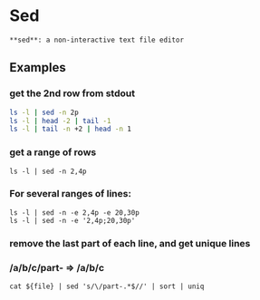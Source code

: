 # Sed
`**sed**: a non-interactive text file editor`

## Examples
### get the 2nd row from stdout
```bash
ls -l | sed -n 2p
ls -l | head -2 | tail -1
ls -l | tail -n +2 | head -n 1
```
### get a range of rows
```
ls -l | sed -n 2,4p
```

### For several ranges of lines:
```
ls -l | sed -n -e 2,4p -e 20,30p
ls -l | sed -n -e '2,4p;20,30p'
```
### remove the last part of each line, and get unique lines
### /a/b/c/part- => /a/b/c
```
cat ${file} | sed 's/\/part-.*$//' | sort | uniq
```
